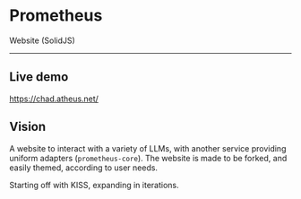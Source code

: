 # Prometheus
Website (SolidJS) 

---

## Live demo
https://chad.atheus.net/

## Vision
A website to interact with a variety of LLMs, with another service providing uniform adapters (``prometheus-core``). The website is made to be forked, and easily themed, according to user needs.

Starting off with KISS, expanding in iterations.